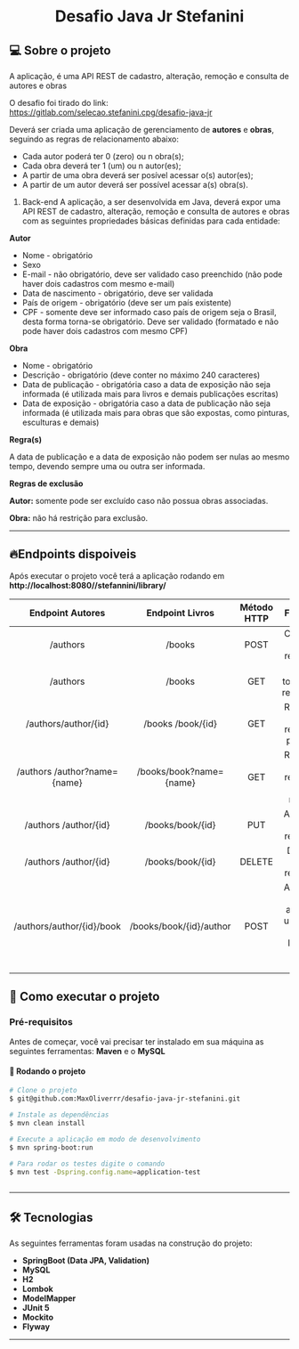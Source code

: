 <h1 align="center"> 
  Desafio Java Jr Stefanini
</h1>


## 💻 Sobre o projeto

 A aplicação, é uma API REST de cadastro, alteração, remoção e consulta de autores e obras


O desafio foi tirado do link: https://gitlab.com/selecao.stefanini.cpg/desafio-java-jr

Deverá ser criada uma aplicação de gerenciamento de **autores** e **obras**, seguindo as regras de relacionamento abaixo:

- Cada autor poderá ter 0 (zero) ou n obra(s);
- Cada obra deverá ter 1 (um) ou n autor(es);
- A partir de uma obra deverá ser posível acessar o(s) autor(es);
- A partir de um autor deverá ser possível acessar a(s) obra(s).


1) Back-end
A aplicação, a ser desenvolvida em Java, deverá expor uma API REST de cadastro, alteração, remoção e consulta de autores e obras com as seguintes propriedades básicas definidas para cada entidade:

**Autor**

- Nome - obrigatório
- Sexo
- E-mail - não obrigatório, deve ser validado caso preenchido (não pode haver dois cadastros com mesmo e-mail)
- Data de nascimento - obrigatório, deve ser validada
- País de origem - obrigatório (deve ser um país existente)
- CPF - somente deve ser informado caso país de origem seja o Brasil, desta forma torna-se obrigatório. Deve ser validado (formatado e não pode haver dois cadastros com mesmo CPF)


**Obra**

- Nome - obrigatório
- Descrição - obrigatório (deve conter no máximo 240 caracteres)
- Data de publicação - obrigatória caso a data de exposição não seja informada (é utilizada mais para livros e demais publicações escritas)
- Data de exposição - obrigatória caso a data de publicação não seja informada (é utilizada mais para obras que são expostas, como pinturas, esculturas e demais)


**Regra(s)**

A data de publicação e a data de exposição não podem ser nulas ao mesmo tempo, devendo sempre uma ou outra ser informada.

**Regras de exclusão**


**Autor:** somente pode ser excluído caso não possua obras associadas.

**Obra:** não há restrição para exclusão.

---

## 🔥Endpoints dispoiveis
Após executar o projeto você terá a aplicação rodando em **http://localhost:8080//stefannini/library/<endpoint>**

| Endpoint Autores             |  Endpoint Livros         | Método HTTP |                         Função                            |
|:----------------------------:|:------------------------:|:-----------:|:---------------------------------------------------------:|
| /authors                     | /books                   |     POST    |                  Cria um novo recurso                     |
| /authors                     | /books                   |     GET     |                 Lista todos os recursos                   |                      
| /authors/author/{id}         | /books /book/{id}        |     GET     |                Retorna um recurso pelo id                 |
| /authors /author?name={name} | /books/book?name={name}  |     GET     |               Retorna um recurso pelo nome                |
| /authors /author/{id}        | /books/book/{id}         |     PUT     |                    Atualiza um recurso                    |
| /authors /author/{id}      	 | /books/book/{id}         |    DELETE   |                     Deleta um recurso                     |
| /authors/author/{id}/book    | /books/book/{id}/author  |     POST    |     Associa um autor a um livro e um livro a um autor     |
              

## 🚀 Como executar o projeto

### Pré-requisitos

Antes de começar, você vai precisar ter instalado em sua máquina as seguintes ferramentas:
**Maven** e o **MySQL**

#### 🎲 Rodando o projeto

```bash
# Clone o projeto
$ git@github.com:MaxOliverrr/desafio-java-jr-stefanini.git  
  
# Instale as dependências
$ mvn clean install

# Execute a aplicação em modo de desenvolvimento
$ mvn spring-boot:run

# Para rodar os testes digite o comando
$ mvn test -Dspring.config.name=application-test
  
```

---

## 🛠 Tecnologias

As seguintes ferramentas foram usadas na construção do projeto:

- **SpringBoot (Data JPA, Validation)**
- **MySQL**
- **H2**
- **Lombok**
- **ModelMapper**
- **JUnit 5**
- **Mockito**
- **Flyway**

---
